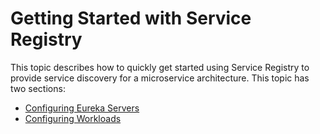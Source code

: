# Getting Started with Service Registry 

This topic describes how to quickly get started using Service Registry to provide 
service discovery for a microservice architecture. This topic has two sections:

- [Configuring Eureka Servers](configuring-eureka-servers.hbs.md)
- [Configuring Workloads](configuring-workloads.hbs.md)
